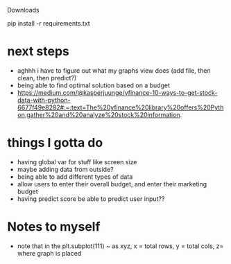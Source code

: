 Downloads

pip install -r requirements.txt 

# next steps
- aghhh i have to figure out what my graphs view does (add file, then clean, then predict?)
- being able to find optimal solution based on a budget
- https://medium.com/@kasperjuunge/yfinance-10-ways-to-get-stock-data-with-python-6677f49e8282#:~:text=The%20yfinance%20library%20offers%20Python,gather%20and%20analyze%20stock%20information.


# things I gotta do
- having global var for stuff like screen size
- maybe adding data from outside?
- being able to add different types of data
- allow users to enter their overall budget, and enter their marketing budget
- having predict score be able to predict user input??

# Notes to myself
- note that in the plt.subplot(111) ~ as xyz, x = total rows, y = total cols, z= where graph is placed 